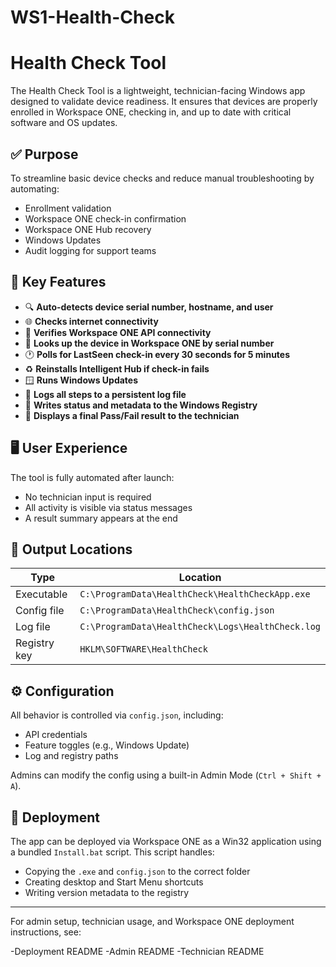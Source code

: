# WS1-Health-Check
# Health Check Tool

The Health Check Tool is a lightweight, technician-facing Windows app designed to validate device readiness. It ensures that devices are properly enrolled in Workspace ONE, checking in, and up to date with critical software and OS updates.

## ✅ Purpose

To streamline basic device checks and reduce manual troubleshooting by automating:

- Enrollment validation
- Workspace ONE check-in confirmation
- Workspace ONE Hub recovery
- Windows Updates
- Audit logging for support teams

## 🔧 Key Features 

- 🔍 **Auto-detects device serial number, hostname, and user**
- 🌐 **Checks internet connectivity**
- 🔐 **Verifies Workspace ONE API connectivity**
- 📡 **Looks up the device in Workspace ONE by serial number**
- 🕐 **Polls for LastSeen check-in every 30 seconds for 5 minutes**
- ♻️ **Reinstalls Intelligent Hub if check-in fails**
- 🪟 **Runs Windows Updates**
- 📝 **Logs all steps to a persistent log file**
- 🧾 **Writes status and metadata to the Windows Registry**
- 💬 **Displays a final Pass/Fail result to the technician**

## 🖥️ User Experience

The tool is fully automated after launch:
- No technician input is required
- All activity is visible via status messages
- A result summary appears at the end

## 📂 Output Locations

| Type            | Location                                                |
|------------------|---------------------------------------------------------|
| Executable       | `C:\ProgramData\HealthCheck\HealthCheckApp.exe`         |
| Config file      | `C:\ProgramData\HealthCheck\config.json`                |
| Log file         | `C:\ProgramData\HealthCheck\Logs\HealthCheck.log`       |
| Registry key     | `HKLM\SOFTWARE\HealthCheck`                              |

## ⚙️ Configuration

All behavior is controlled via `config.json`, including:
- API credentials
- Feature toggles (e.g., Windows Update)
- Log and registry paths

Admins can modify the config using a built-in Admin Mode (`Ctrl + Shift + A`).

## 🚀 Deployment

The app can be deployed via Workspace ONE as a Win32 application using a bundled `Install.bat` script. This script handles:

- Copying the `.exe` and `config.json` to the correct folder
- Creating desktop and Start Menu shortcuts
- Writing version metadata to the registry

---

For admin setup, technician usage, and Workspace ONE deployment instructions, see:

-Deployment README
-Admin README
-Technician README
